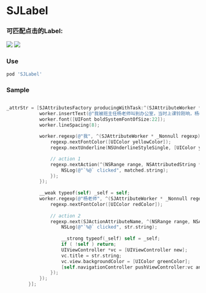 # SJLabel

### 可匹配点击的Label:
<img src="https://github.com/changsanjiang/SJAttributesFactory/blob/master/Demo/SJAttributesFactory/action.gif" />

<img src="https://github.com/changsanjiang/SJLabel/blob/master/Demo/SJLabel/ex1.png" />

### Use

```ruby
pod 'SJLabel'
```

### Sample
```Objective-C

_attrStr = [SJAttributesFactory producingWithTask:^(SJAttributeWorker * _Nonnull worker) {
            worker.insertText(@"我被班主任杨老师叫到办公室，当时上课铃刚响，杨老师过来找我，我挺奇怪的，什么事啊，可以连课都不上？", 0);
            worker.font([UIFont boldSystemFontOfSize:22]);
            worker.lineSpacing(8);
            
            worker.regexp(@"我", ^(SJAttributeWorker * _Nonnull regexp) {
                regexp.nextFontColor([UIColor yellowColor]);
                regexp.nextUnderline(NSUnderlineStyleSingle, [UIColor yellowColor]);

                // action 1
                regexp.nextAction(^(NSRange range, NSAttributedString * _Nonnull matched) {
                    NSLog(@"`%@` clicked", matched.string);
                });
            });
            
            __weak typeof(self) _self = self;
            worker.regexp(@"杨老师", ^(SJAttributeWorker * _Nonnull regexp) {
                regexp.nextFontColor([UIColor redColor]);
                
                // action 2
                regexp.next(SJActionAttributeName, ^(NSRange range, NSAttributedString *str) {
                    NSLog(@"`%@` clicked", str.string);
                    
                    __strong typeof(_self) self = _self;
                    if ( !self ) return;
                    UIViewController *vc = [UIViewController new];
                    vc.title = str.string;
                    vc.view.backgroundColor = [UIColor greenColor];
                    [self.navigationController pushViewController:vc animated:YES];
                });
            });
        }];
```


